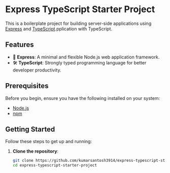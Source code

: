# Express TypeScript Starter Project

This is a boilerplate project for building server-side applications using [Express](https://expressjs.com/) and [TypeScript](https://www.typescriptlang.org/).pplication with TypeScript.

## Features

- 🚀 **Express**: A minimal and flexible Node.js web application framework.
- 🛠️ **TypeScript**: Strongly typed programming language for better developer productivity.

## Prerequisites

Before you begin, ensure you have the following installed on your system:

- [Node.js](https://nodejs.org/)
- [npm](https://www.npmjs.com/)

## Getting Started

Follow these steps to get up and running:

1. **Clone the repository**:
   ```bash
   git clone https://github.com/kumarsantosh3914/express-typescript-starter-project.git
   cd express-typescript-starter-project
